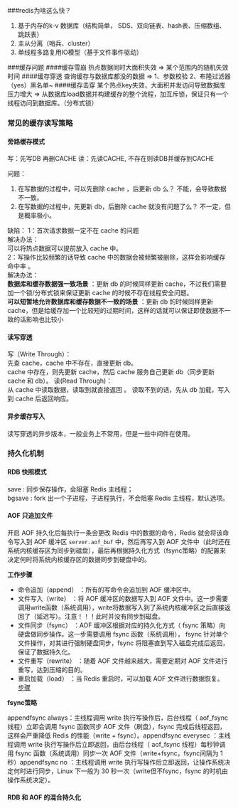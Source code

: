 
###redis为啥这么快？
1. 基于内存的k-v 数据库（结构简单， SDS、双向链表、hash表、压缩数组、跳跃表）
2. 主从分离（哨兵、cluster）
3. 单线程多路复用IO模型（基于文件事件驱动）

###缓存问题
####缓存雪崩
热点数据同时大面积失效 => 某个范围内的随机失效时间
####缓存穿透
查询缓存与数据库都没的数据 => 1、参数校验 2、布隆过滤器（yes）黑名单~
####缓存击穿
某个热点key失效，大面积并发访问导致数据库压力增大 => 从数据库load数据并构建缓存的整个流程，加互斥锁，保证只有一个线程访问到数据库。（分布式锁）


### 常见的缓存读写策略

#### 旁路缓存模式
写：先写DB 再删CACHE
读：先读CACHE, 不存在则读DB并缓存到CACHE

问题：
1. 在写数据的过程中，可以先删除 cache ，后更新 db 么？
不能，会导致数据不一致。
2. 在写数据的过程中，先更新 db，后删除 cache 就没有问题了么？
不一定，但是概率极小。

缺陷：
1：首次请求数据一定不在 cache 的问题   
解决办法：  
可以将热点数据可以提前放入 cache 中。  
2：写操作比较频繁的话导致 cache 中的数据会被频繁被删除，这样会影响缓存命中率 。    
解决办法：  
**数据库和缓存数据强一致场景** ：更新 db 的时候同样更新 cache，不过我们需要加一个锁/分布式锁来保证更新 cache 的时候不存在线程安全问题。  
**可以短暂地允许数据库和缓存数据不一致的场景** ：更新 db 的时候同样更新 cache，但是给缓存加一个比较短的过期时间，这样的话就可以保证即使数据不一致的话影响也比较小

#### 读写穿透

写（Write Through）：  
先查 cache，cache 中不存在，直接更新 db。  
cache 中存在，则先更新 cache，然后 cache 服务自己更新 db（同步更新 cache 和 db）。
读(Read Through)：  
从 cache 中读取数据，读取到就直接返回 。
读取不到的话，先从 db 加载，写入到 cache 后返回响应。

#### 异步缓存写入
读写穿透的异步版本，一般业务上不常用，但是一些中间件在使用。

### 持久化机制
#### RDB 快照模式

save : 同步保存操作，会阻塞 Redis 主线程；  
bgsave : fork 出一个子进程，子进程执行，不会阻塞 Redis 主线程，默认选项。

#### AOF 只追加文件

开启 AOF 持久化后每执行一条会更改 Redis 中的数据的命令，Redis 就会将该命令写入到 AOF 缓冲区 `server.aof_buf` 中，然后再写入到 AOF 文件中（此时还在系统内核缓存区为同步到磁盘），最后再根据持久化方式（fsync策略）的配置来决定何时将系统内核缓存区的数据同步到硬盘中的。


**工作步骤**
- 命令追加（append） ：所有的写命令会追加到 AOF 缓冲区中。
- 文件写入（write） ：将 AOF 缓冲区的数据写入到 AOF 文件中。这一步需要调用write函数（系统调用），write将数据写入到了系统内核缓冲区之后直接返回了（延迟写）。注意！！！此时并没有同步到磁盘。
- 文件同步（fsync） ：AOF 缓冲区根据对应的持久化方式（ fsync 策略）向硬盘做同步操作。这一步需要调用 fsync 函数（系统调用）， fsync 针对单个文件操作，对其进行强制硬盘同步，fsync 将阻塞直到写入磁盘完成后返回，保证了数据持久化。
- 文件重写（rewrite） ：随着 AOF 文件越来越大，需要定期对 AOF 文件进行重写，达到压缩的目的。
- 重启加载（load） ：当 Redis 重启时，可以加载 AOF 文件进行数据恢复。
[步骤](image/aof-work-process.png)

**fsync策略**

appendfsync always：主线程调用 write 执行写操作后，后台线程（ aof_fsync 线程）立即会调用 fsync 函数同步 AOF 文件（刷盘），fsync 完成后线程返回，这样会严重降低 Redis 的性能（write + fsync）。appendfsync everysec ：主线程调用 write 执行写操作后立即返回，由后台线程（ aof_fsync 线程）每秒钟调用 fsync 函数（系统调用）同步一次 AOF 文件（write+fsync，fsync间隔为 1 秒）appendfsync no ：主线程调用 write 执行写操作后立即返回，让操作系统决定何时进行同步，Linux 下一般为 30 秒一次（write但不fsync，fsync 的时机由操作系统决定）。


#### RDB 和 AOF 的混合持久化